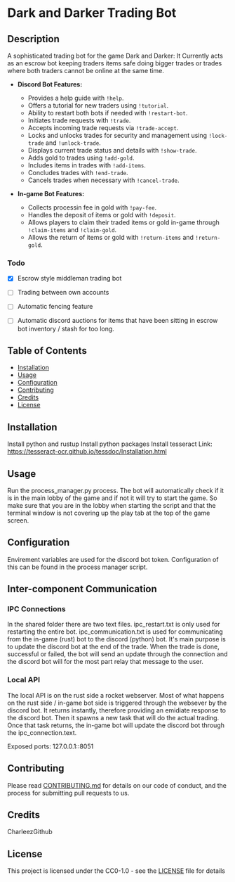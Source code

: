 # Dark and Darker Trading Bot

## Description
A sophisticated trading bot for the game Dark and Darker:
It Currently acts as an escrow bot keeping traders items safe doing bigger trades or trades where both traders cannot be online at the same time.

- **Discord Bot Features:**
  - Provides a help guide with `!help`.
  - Offers a tutorial for new traders using `!tutorial`.
  - Ability to restart both bots if needed with `!restart-bot`.
  - Initiates trade requests with `!trade`.
  - Accepts incoming trade requests via `!trade-accept`.
  - Locks and unlocks trades for security and management using `!lock-trade` and `!unlock-trade`.
  - Displays current trade status and details with `!show-trade`.
  - Adds gold to trades using `!add-gold`.
  - Includes items in trades with `!add-items`.
  - Concludes trades with `!end-trade`.
  - Cancels trades when necessary with `!cancel-trade`.

- **In-game Bot Features:**
  - Collects processin fee in gold with `!pay-fee`.
  - Handles the deposit of items or gold with `!deposit`.
  - Allows players to claim their traded items or gold in-game through `!claim-items` and `!claim-gold`.
  - Allows the return of items or gold with `!return-items` and `!return-gold`.

### Todo
- [x] Escrow style middleman trading bot
- [ ] Trading between own accounts
- [ ] Automatic fencing feature
- [ ] Automatic discord auctions for items that have been sitting in escrow bot inventory / stash for too long.


## Table of Contents
- [Installation](#installation)
- [Usage](#usage)
- [Configuration](#configuration)
- [Contributing](#contributing)
- [Credits](#credits)
- [License](#license)

## Installation
Install python and rustup
Install python packages
Install tesseract
Link: https://tesseract-ocr.github.io/tessdoc/Installation.html


## Usage
Run the process_manager.py process.
The bot will automatically check if it is in the main lobby of the game and if not it will try to start the game.
So make sure that you are in the lobby when starting the script and that the terminal window is not covering up the play tab at the top of the game screen.

## Configuration
Envirement variables are used for the discord bot token. Configuration of this can be found in the process manager script.

## Inter-component Communication
### IPC Connections
In the shared folder there are two text files. ipc_restart.txt is only used for restarting the entire bot.
ipc_communication.txt is used for communicating from the in-game (rust) bot to the discord (python) bot.
It's main purpose is to update the discord bot at the end of the trade. When the trade is done, successful or failed, the bot will send an update through the connection and the discord bot will for the most part relay that message to the user.

### Local API
The local API is on the rust side a rocket webserver. Most of what happens on the rust side / in-game bot side is triggered through the websever by the discord bot.
It returns instantly, therefore providing an emidiate response to the discord bot.
Then it spawns a new task that will do the actual trading. Once that task returns, the in-game bot will update the discord bot through the ipc_connection.text.

Exposed ports:
127.0.0.1::8051

## Contributing
Please read [CONTRIBUTING.md](#) for details on our code of conduct, and the process for submitting pull requests to us.

## Credits
CharleezGithub

## License
This project is licensed under the CC0-1.0 - see the [LICENSE](LICENSE) file for details
